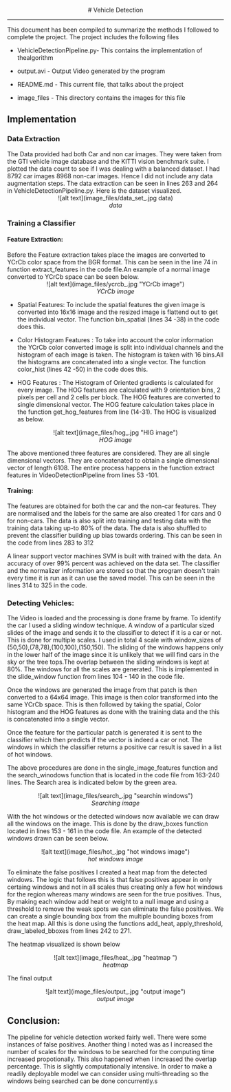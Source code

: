 <p align="center"> # Vehicle Detection <p align="center">

---

This document has been compiled to summarize the methods I followed to complete the project. The project includes the following files

* VehicleDetectionPipeline.py- This contains the implementation of thealgorithm

* output.avi - Output Video generated by the program

* README.md - This current file, that talks about the project

* image_files - This directory contains the images for this file

<h2> Implementation </h2>
<h3> Data Extraction </h3>
The Data provided had both Car and non car images. They were taken from the GTI vehicle image database and the KITTI vision benchmark suite. I plotted the data count to see if I was dealing with a balanced dataset. I had 8792 car images 8968 non-car images. Hence I did not include any data augmentation steps. The data extraction can be seen in lines 263 and 264 in VehicleDetectionPipeline.py. Here is the dataset visualized.

<center> ![alt text](image_files/data_set_.jpg data)</center>
<center> <i>data</i></center>

<h3> Training a Classifier</h3>
<h4> Feature Extraction: </h4>
Before the Feature extraction takes place the images are converted to YCrCb color space from the BGR format. This can be seen in the line 74 in function extract_features in the code file.An example of a normal image converted to YCrCb space can be seen below.
<center>![alt text](image_files/ycrcb_.jpg "YCrCb image")</center>
<center><i> YCrCb image </center></i>

* Spatial Features: To include the spatial features the given image is converted into 16x16 image and the resized image is flattend out to get the individual vector. The function bin_spatial (lines 34 -38) in the code does this.

* Color Histogram Features : To take into account the color information the YCrCb color converted image is split into individual channels and the histogram of each image is taken. The histogram is taken with 16 bins.All the histograms are concatenated into a single vector. The function color_hist (lines 42 -50) in the code does this.

* HOG Features : The Histogram of Oriented gradients is calculated for every image. The HOG features are calculated with 9 orientation bins, 2 pixels per cell and 2 cells per block. The HOG features are converted to single dimensional vector. The HOG feature calculation takes place in the function get_hog_features from line (14-31). The HOG is visualized as below.

<center>![alt text](image_files/hog_.jpg "HIG image")</center>
<center><i> HOG image </center></i>

The above mentioned three features are considered. They are all single dimensional vectors. They are concatenated to obtain a single dimensional vector of length 6108. The entire process happens in the function extract features in VideoDetectionPipeline from lines 53 -101.

<h4> Training:</h4>
The features are obtained for both the car and the non-car features. They are normalised and the labels for the same are also created 1 for cars and 0 for non-cars. The data is also split into training and testing data with the training data taking up-to 80% of the data. The data is also shuffled to prevent the classifier building up bias towards ordering. This can be seen in the code from lines 283 to 312

A linear support vector machines SVM is built with trained with the data. An accuracy of over 99% percent was achieved on the data set. The classifier and the normalizer information are stored so that the program doesn't train every time it is run as it can use the saved model. This can be seen in the lines 314 to 325 in the code.

<h3> Detecting Vehicles: </h3>
The Video is loaded and the processing is done frame by frame. To identify the car I used a sliding window technique. A window of a particular sized slides of the image and sends it to the classifier to detect if it is a car or not. This is done for multiple scales. I used  in total 4 scale with window_sizes of (50,50),(78,78),(100,100),(150,150). The sliding of the windows happens only in the lower half of the image since it is unlikely that we will find cars in the sky or the tree tops.The overlap between the sliding windows is kept at 80%. The windows for all the scales are generated. This is implemented in the slide_window function from lines 104 - 140 in the code file.     

Once the windows are generated the image from that patch is then converted to a 64x64 image. This image is then color transformed into the same YCrCb space. This is then followed by taking the spatial, Color histogram and the HOG features as done with the training data and the this is concatenated into a single vector. 

Once the feature for the particular patch is generated it is sent to the classifier which then predicts if the vector is indeed a car or not. The windows in which the classifier returns a positive car result is saved in a list of hot windows.

The above procedures are done in the single_image_features function and the search_winodows function that is located in the code file from 163-240 lines. The Search area is indicated below by the green area.

<center>![alt text](image_files/search_.jpg "searchin windows")</center>
<center><i> Searching image </center></i>

With the hot windows or the detected windows now available we can draw all the windows on the image. This is done by the draw_boxes function located in lines 153 - 161 in the code file. An example of the detected windows drawn can be seen below.

<center>![alt text](image_files/hot_.jpg "hot windows image")</center>
<center><i> hot windows image </center></i>

To eliminate the false positives I created a heat map from the detected windows. The logic that follows this is that false positives appear in only certaing windows and not in all scales thus creating only a few hot windows for the region whereas many windows are seen for the true positives. Thus, By making each window add heat or weight to a null image and using a threshold to remove the weak spots we can eliminate the false positives. We can create a single bounding box from the multiple bounding boxes from the heat map. All this is done using the functions add_heat, apply_threshold, draw_labeled_bboxes from lines 242 to 271. 

The heatmap visualized is shown below

<center>![alt text](image_files/heat_.jpg "heatmap ")</center>
<center><i> heatmap </center></i>


The final output

<center>![alt text](image_files/output_.jpg "output image")</center>
<center><i> output image </center></i>

<h2> Conclusion: </h2>
The pipeline for vehicle detection worked fairly well. There were some instances of false positives. Another thing I noted was as I increased the number of scales for the windows to be searched for the computing time increased propotionally. This also happened when I increased the overlap percentage. This is slightly computationally intensive. In order to make a readily deployable model we can consider using multi-threading so the windows being searched can be done concurrently.s